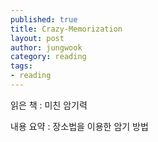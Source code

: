 ```yaml
---
published: true
title: Crazy-Memorization
layout: post
author: jungwook
category: reading
tags:
- reading
---
```


읽은 책 : 미친 암기력

내용 요약 : 장소법을 이용한 암기 방법
